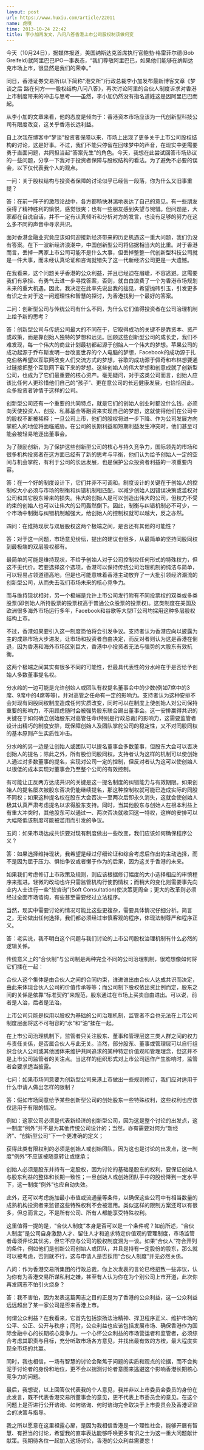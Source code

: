 ```yaml
---
layout: post
url: https://www.huxiu.com/article/22011
name: 虎嗅
time: 2013-10-24 22:42
title: 李小加再发文，八问八答香港上市公司股权制该做何变
---
```

今天（10月24日），据媒体报道，美国纳斯达克首席执行官鲍勃·格雷菲尔德(Bob Greifeld)就阿里巴巴IPO一事表态，“我们尊敬阿里巴巴，如果他们能够在纳斯达克市场上市，很显然是我们的荣幸。”

同日，香港证券交易所(以下简称“港交所”)行政总裁李小加发布最新博客文章《梦谈之后 路在何方——股权结构八问八答》，再次讨论阿里的合伙人制度诉求对香港上市制度带来的冲击与思考——虽然，李小加仍然没有指名道姓这是因阿里巴巴而起。

从李小加的文章来看，他的态度是倾向于：香港资本市场应该为一代创新型科技公司有限度改变，这关乎香港长远利益。

自上次我在博客中“梦谈”投资者保障以来，市场上出现了更多关于上市公司股权结构的讨论，这是好事。不过，我们不能只停留在回味梦中的声音，在现实中更需要勇于直面问题，共同担当起“答案先生”的角色。今天，我想在此尝试回答市场热议的一些问题，分享一下我对于投资者保障与股权结构的看法。为了避免不必要的误会，以下仅代表我个人的观点。

一问：关于股权结构与投资者保障的讨论似乎已经告一段落，你为什么又旧事重提？

答：在前一阵子的激烈论战中，各方都畅快淋漓地表达了自己的意见。有一些朋友获得了精神胜利的愉悦，感觉很爽；也有一些朋友感到失望与惋惜。但问题是，大家都在自说自话，并不一定有认真倾听和分析对方的发言，也没有足够的努力在这么多不同的声音中寻求共识。

面对香港金融业究竟应该如何迎接新经济带来的历史机遇这一重大问题，我们仍没有答案。在下一波新经济浪潮中，中国创新型公司将佔据相当大的比重。对于香港而言，丢掉一两家上市公司可能不是什么大事，但丢掉整整一代创新型科技公司就是一件大事，而未经认真论证和咨询就错失了这一代新经济公司更是一大遗憾。

在我看来，这个问题关乎香港的公众利益，并且已经迫在眉睫，不容逃避。这需要我们有承担、有勇气去进一步寻找答案，否则，就白白浪费了一个为香港市场规划未来的重大机遇。因此，我决定在此率先说出我的拙见，希望抛砖引玉，引发更多有识之士对于这一问题理性和智慧的探讨，为香港找到一个最好的答案。

二问：创新型公司与传统公司有什么不同，为什么它们值得投资者在公司治理机制上给予新的思考？

答：创新型公司与传统公司最大的不同在于，它取得成功的关键不是靠资本、资产或政策，而是靠创始人独特的梦想和远见。回顾这些创新型公司的成长史，我们不难发现，每一个伟大的商业计划最初都起源于创始人一个伟大的梦想。苹果公司的成功起源于乔布斯发明一台改变世界的个人电脑的梦想，Facebook的成功源于扎克伯格希望以互联网改变人们交流方式的梦想，谷歌的成功源于佩奇和布林想要通过链接把整个互联网下载下来的梦想。这些创始人的伟大梦想和创意成就了创新型公司，也成为了它们最重要的核心资产。毫无疑问，对于这类公司而言，创始人应该比任何人更珍惜他们自己的“孩子”、更在意公司的长远健康发展，也恰恰因此，众多投资者钟情于这样的公司。

创新型公司还有一个重要的共同特点，就是它们的创始人创业时都没什么钱，必须向天使投资人、创投、私募基金等融资来实现自己的梦想，这就使得他们在公司中的股权不断被稀释；一旦公司上市，他们的股权将进一步下降、作为公司发展方向掌舵人的地位将面临威胁。在公司的长期利益和短期利益发生冲突时，他们甚至可能会被轻易地逐出董事会。

为了鼓励创新，为了保护这些创新型公司的核心与持久竞争力，国际领先的市场和很多机构投资者在这方面已经有了新的思考与平衡，他们认为给予创始人一定的空间与机会掌舵，有利于公司的长远发展，也是保护公众投资者利益的一项重要内容。

答：在一个好的制度设计下，它们并非不可调和。制度设计的关键在于创始人的控制权大小必须与市场的制衡和纠错机制相匹配，以减少创始人因错误决策或滥权对公司和其它股东带来的损失。伟大的创始人是可以创造出伟大的公司，但权力不受约束的创始人也可以让伟大的公司轰然倒下。因此，制衡与纠错机制必不可少，一个市场中制衡与纠错机制越强大，给创始人的控制权就可以越大，反之亦然。

四问：在维持现状与双层股权这两个极端之间，是否还有其他的可能性？

答：对于这一问题，市场意见纷纭，提出的建议也很多，从最简单的坚持同股同权到最极端的双层股权都有。

最简单的可能是维持现状，不给予创始人对于公司控制权任何形式的特殊权力，但这不无代价。若要选择这个选项，香港可以保持传统公司治理机制的纯洁与简单，可以轻易占领道德高地，但是也可能意味着香港主动放弃了一大批引领经济潮流的创新型公司，从而失去我们市场未来的核心竞争力。

而与维持现状相对，另一个极端是允许上市公司发行附有不同投票权的双类或多类股票(即创始人所持股票的投票权高于普通公众股票的投票权)。这类制度在美国及欧洲很多海外市场运行多年，Facebook和谷歌等大型IT公司均採用这种多层股权结构上市。

不过，香港如果要引入这一制度恐怕将会引发争议。支持者认为香港应向以披露为主的成熟市场大步进发，让市场和投资者自由决定，而反对者则认为这是香港在倒退，因为香港和海外市场区别巨大，香港中小投资者无法与强势的大股东有效抗衡。

这两个极端之间其实有很多不同的可能性，但最具代表性的分水岭在于是否给予创始人多数董事提名权。

分水岭的一边可能是允许创始人或团队有权提名董事会中的少数(例如7席中的3席、9席中的4席等等)，并对高管之任命有一定的影响力。支持者认为这种安排不会对现有同股同权制度造成任何实质改变，同时可以在制度上使创始人对公司保持重要的影响力，不用顾虑随时会被强势股东联合踢出董事会。这一安排赢得共识的关键在于如何确立创始股东对高管任命(特别是行政总裁)的影响力，这需要监管者设计出精巧的制度安排，既保障创始人及团队掌舵公司的稳定性，又不对同股同权的基本原则产生实质性冲击。

分水岭的另一边是让创始人或团队可以提名董事会多数董事，但股东大会可以否决创始人的提名；除此之外，所有股份同股同权。支持者认为这样的机制可以使创始人通过对多数董事的提名，实现对公司一定的控制，但反对者认为这可以使创始人以很低的成本实现对董事会乃至整个公司的有效控制。

有可能让正反两方达成共识的关键是这一提名制度的纠错能力与有效期限。如果创始人的提名屡次被股东否决仍能继续提名，那这种控制权就可能已造成实际的同股不同权；如果这种提名权在股东大会否决一至两次后即永久消失，这就会使创始人极其认真严肃考虑提名以求得股东支持。同时，当其他股东与创始人在根本利益上有重大冲突时，其他股东可以通过一、两次否决就收回这一特权，这样的安排可以大幅降低该制度可能被滥用而引发的争议。

五问：如果市场达成共识要对现有制度做出一些改变，我们应该如何确保程序公义？

答：如果选择维持现状，我希望是经过仔细论证和综合考虑后作出的主动选择，而不是因为屈于压力、惧怕争议或者懒于作为的后果，因为这关乎香港的未来。

如果我们考虑修订上市政策及规则，则应该根据修订幅度的大小选择相应的审慎程序来推进。轻微的改动也许只需监管机构行使酌情权；而稍大的变化则需要事先向业内人士进行一些“软咨询”(Soft Consultation)使决策更周全；更大的改革则必须经过全面市场谘询，有些甚至需要经过立法程序。

当然，现实中需要讨论的情况可能比这些更複杂，需要具体情况仔细分析。简言之，无论做出任何选择，我们都必须经过审慎客观的程序，体现法制尊严和程序正义。

答：老实说，我不明白这个问题与我们讨论的上市公司股权治理机制有什么必然的逻辑关係。

传统意义上的“合伙制”与公司制是两种完全不同的公司治理机制，很难想像如何将它们揉在一起：

合伙人这个集体是由合伙人之间的合同约束，谁进谁出由合伙人达成共识而决定，由此来体现合伙人公司的价值传承等等；而公司制下股权依出资比例而定，股东之间的关係是依靠“标准契约”来规范，股东通过在市场上买卖自由进出。可以说，前者是人治，后者是法治。

上市公司只能是採用以股权为基础的公司治理机制，监管者不会也无法在上市公司制度层面将这不可相容的“水”和“油”揉在一起。

在上市公司治理机制下，监管者只关注股东、董事和管理层这三类人群之间的权力与责任关係，是否属合伙人与此无关。当然，部分股东、董事或管理层可以自行组织合伙人公司或其他团体来维护共同追求的某种特定价值观和管理理念，但这并不是上市公司监管者的关注点。当这样的组织形式对上市公司运作产生影响时，监管者会要求适当披露。

七问：如果市场同意要为创新型公司来港上市做出一些规则修订，我们应对适用于什么申请人做出怎样的限制？

答：假如市场同意给予某些创新型公司的创始股东一些特殊权利，这些权利也应该仅适用于有限的情况。

例如：这家公司必须是代表新经济的创新型公司，因为这是整个讨论的出发点，这一制度“例外”并不是为其他传统公司设计的；当然，亦有需要对何为“新经济”、“创新型公司”下一个更准确的定义；

获得此类有限权利的必须是创始人或创始团队，因为这也是讨论的出发点，这一制度“例外”不应该被随意转让或继承；

创始人必须是股东并持有一定股权，因为讨论的基础是股东的权利，要保证创始人与股东利益的整体和长期一致性；一旦创始人或创始团队手中的股份降到一定水平下，这一制度“例外”也应自动失效。

此外，还可以考虑施加最小市值或流通量等条件，以确保这些公司中有相当数量的成熟机构投资者来监督这些特殊权利不会被滥用。类似这样的限制方案还可以有很多，但总而言之，不是所有公司、所有人都能享受特殊权利。

这里值得一提的是，“合伙人制度”本身是否可以是一个条件呢？如前所述，“合伙人制度”是公司自身激励人才、留住人才和追求特定价值观的管理制度，市场监管者毋须评论其优劣，但它不应与公司的股权制度溷为一谈。如果“合伙人”符合开列的条件，例如他们是创新公司创始人或团队，并且是持有一定股份的股东，那么就可以被考虑，否则就不行，这与申请人是否採用“合伙人制度”并无必然关係。

八问：作为香港交易所集团的行政总裁，你上次发表的言论已经招致一些非议，认为你有为香港交易所谋私利之嫌，甚至有人认为你在为个别公司上市开道，此次你再发网志不怕引火烧身？

答：我不害怕，因为发表这篇网志之目的正是为了香港的公众利益，这一公众利益远远超出了某一家公司是否来香港上市。

何谓公众利益？在我看来，它首先包括崇扬法治精神、捍卫程序正义、维护市场的公平、公正、公开与秩序；同时，公众利益也应该包括发展市场、确保香港作为国际金融中心的长期核心竞争力。一个心怀公众利益的市场营运者和监管者，必须综合考虑其职责与目标，充分听取市场各方意见，并找出最有效的方桉，最大程度实现全市场的共赢。

同时，我也相信，一场有智慧的讨论会聚焦于问题的实质和观点的论据，而不会拘泥于讨论者的身份和地位，更不会以揣测讨论者意图来逃避这个影响香港长期核心竞争力的问题。

最后，我想说，以上回答仅代表我的个人意见，我并非以上市委员会委员的身份在此发言，既不代表香港交易所董事会的意见，更不代表上市委员会的意见。在这个问题上是否进行公开谘询、如何谘询、何时谘询完全取决于上市委员会及香港证监会的决策与指导。

我之所以愿意在这里袒露心扉，是因为我相信香港是一个理性社会，能够开展有智慧、有担当的讨论，希望我的直率表达能够呼唤更多有识之士为这一重大问题献计献策。我期待各位一起加入这场讨论，香港的公众利益需要您！

